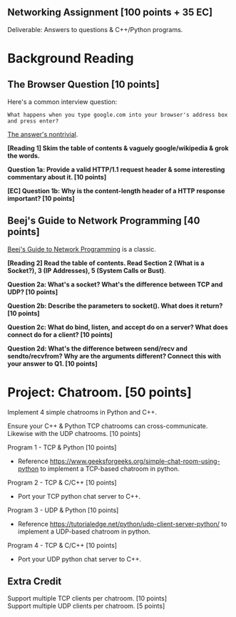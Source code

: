 ## Networking Assignment [100 points + 35 EC]

Deliverable: Answers to questions & C++/Python programs.

# Background Reading

## The Browser Question [10 points]

Here's a common interview question:

```
What happens when you type google.com into your browser's address box and press enter?
```

[The answer's nontrivial](https://github.com/alex/what-happens-when). 

**[Reading 1] Skim the table of contents & vaguely google/wikipedia & grok the words.**

**Question 1a: Provide a valid HTTP/1.1 request header & some interesting commentary about it. [10 points]**

**[EC] Question 1b: Why is the content-length header of a HTTP response important? [10 points]**

## Beej's Guide to Network Programming [40 points]

[Beej's Guide to Network Programming](http://beej.us/guide/bgnet/html/multi/index.html) is a classic.

**[Reading 2] Read the table of contents. Read Section 2 (What is a Socket?), 3 (IP Addresses), 5 (System Calls or Bust)**.

**Question 2a: What's a socket? What's the difference between TCP and UDP? [10 points]**

**Question 2b: Describe the parameters to socket(). What does it return? [10 points]**

**Question 2c: What do bind, listen, and accept do on a server? What does connect do for a client? [10 points]**

**Question 2d: What's the difference between send/recv and sendto/recvfrom? Why are the arguments different? Connect this with your answer to Q1. [10 points]**

# Project: Chatroom. [50 points]

Implement 4 simple chatrooms in Python and C++.

Ensure your C++ & Python TCP chatrooms can cross-communicate. Likewise with the UDP chatrooms. [10 points]

Program 1 - TCP & Python [10 points]
- Reference https://www.geeksforgeeks.org/simple-chat-room-using-python to implement a TCP-based chatroom in python.

Program 2 - TCP & C/C++ [10 points]
- Port your TCP python chat server to C++.

Program 3 - UDP & Python [10 points]
- Reference https://tutorialedge.net/python/udp-client-server-python/ to implement a UDP-based chatroom in python.

Program 4 - TCP & C/C++ [10 points]
- Port your UDP python chat server to C++.

## Extra Credit

Support multiple TCP clients per chatroom. [10 points]  
Support multiple UDP clients per chatroom. [5 points]  
